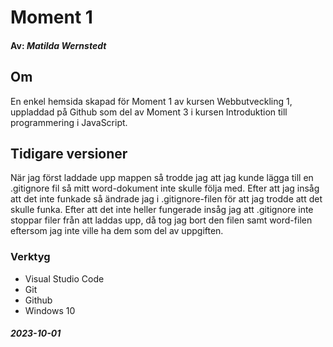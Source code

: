 # Moment 1
#### Av: _Matilda Wernstedt_

## Om
En enkel hemsida skapad för Moment 1 av kursen Webbutveckling 1, uppladdad på Github som del av Moment 3 i kursen Introduktion till programmering i JavaScript.

## Tidigare versioner
När jag först laddade upp mappen så trodde jag att jag kunde lägga till en .gitignore fil så mitt word-dokument inte skulle följa med. Efter att jag insåg att det inte funkade så ändrade jag i .gitignore-filen för att jag trodde att det skulle funka. Efter att det inte heller fungerade insåg jag att .gitignore inte stoppar filer från att laddas upp, då tog jag bort den filen samt word-filen eftersom jag inte ville ha dem som del av uppgiften.

### Verktyg
* Visual Studio Code
* Git
* Github
* Windows 10

##### **_2023-10-01_**
